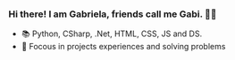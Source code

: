 ### Hi there! I am Gabriela, friends call me Gabi. 🙋‍♀️


- 📚 Python, CSharp, .Net, HTML, CSS, JS and DS.
- 🎯 Focous in projects experiences and solving problems



